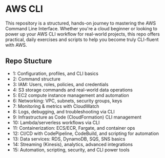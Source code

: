 # AWS CLI

This repository is a structured, hands-on journey to mastering the AWS Command Line Interface. 
Whether you're a cloud beginner or looking to power up your AWS CLI workflow for real-world projects, this repo offers practical, daily exercises and scripts to help you become truly CLI-fluent with AWS.

## Repo Stucture

- 1: Configuration, profiles, and CLI basics
- 2: Command structure
- 3: IAM: Users, roles, policies, and credentials
- 4: S3 storage commands and real-world data operations
- 5: EC2 compute instance management and automation
- 6: Networking: VPC, subnets, security groups, keys
- 7: Monitoring & metrics with CloudWatch
- 8: Logs, debugging, and troubleshooting via CLI
- 9: Infrastructure as Code (CloudFormation) CLI management
- 10: Lambda/serverless workflows via CLI
- 11: Containerization: ECS/ECR, Fargate, and container ops
- 12: CI/CD with CodePipeline, CodeBuild, and scripting for automation
- 13: Data services: RDS, DynamoDB, SQS, SNS basics
- 14: Streaming (Kinesis), analytics, advanced integrations
- 15: Automation, scripting, security, and CLI power tools
